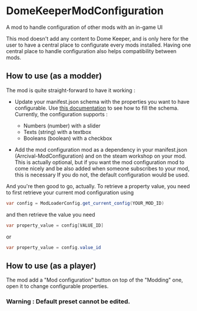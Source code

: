 # DomeKeeperModConfiguration
A mod to handle configuration of other mods with an in-game UI

This mod doesn't add any content to Dome Keeper, and is only here for the user to have a central place to configurate every mods installed. Having one central place to handle configuration also helps compatibility between mods.

## How to use (as a modder)

The mod is quite straight-forward to have it working :
- Update your manifest.json schema with the properties you want to have configurable. Use [this documentation](https://wiki.godotmodding.com/guides/modding/config_json/) to see how to fill the schema. Currently, the configuration supports :
  * Numbers (number) with a slider
  * Texts (string) with a textbox
  * Booleans (boolean) with a checkbox

- Add the mod configuration mod as a dependency in your manifest.json (Arrcival-ModConfiguration) and on the steam workshop on your mod. This is actually optional, but if you want the mod configuration mod to come nicely and be also added when someone subscribes to your mod, this is necessary
If you do not, the default configuration would be used.


And you're then good to go, actually.
To retrieve a property value, you need to first retrieve your current mod configuration using
```cs
var config = ModLoaderConfig.get_current_config(YOUR_MOD_ID)
```
and then retrieve the value you need
```cs
var property_value = config[VALUE_ID] 
```
or
```cs
var property_value = config.value_id
```

## How to use (as a player)

The mod add a "Mod configuration" button on top of the "Modding" one, open it to change configurable properties.

### Warning : Default preset cannot be edited.